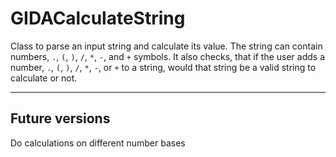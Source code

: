 GIDACalculateString
===================

Class to parse an input string and calculate its value. 
The string can contain numbers, `.`, `(`, `)`, `/`, `*`, `-`, and `+` symbols.
It also checks, that if the user adds a number, `.`, `(`, `)`, `/`, `*`, `-`, or `+` to a string, would that string be a valid string to calculate or not.

--------
Future versions 
--------
Do calculations on different number bases
